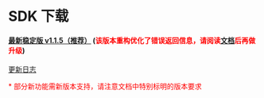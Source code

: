 # SDK 下载

#### [最新稳定版 v1.1.5（推荐）](https://dl.ifanr.cn/hydrogen/sdk/sdk-latest.zip) (<span style='color:red'>该版本重构优化了错误返回信息，请阅读[文档](../errorCode/README.md)后再做升级</span>)

[更新日志](https://github.com/ifanrx/hydrogen-js-sdk/blob/master/CHANGELOG.md)

<p style='color:red'>* 部分新功能需新版本支持，请注意文档中特别标明的版本要求</p>
